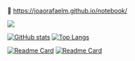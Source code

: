 📝 https://joaorafaelm.github.io/notebook/

![](https://komarev.com/ghpvc/?username=joaorafaelm&style=flat&color=grey&label=views)


[![GitHub stats](https://stats-eosin.vercel.app/api?username=joaorafaelm&theme=dracula&hide_border=true&count_private=true&disable_animations=true)]()
[![Top Langs](https://stats-eosin.vercel.app/api/top-langs/?username=joaorafaelm&layout=compact&theme=dracula&hide_border=true&count_private=true)]()


[![Readme Card](https://stats-eosin.vercel.app/api/pin/?username=p-zombie&repo=freqtrade&theme=dracula&hide_border=true)](https://github.com/p-zombie/freqtrade)
[![Readme Card](https://stats-eosin.vercel.app/api/pin/?username=joaorafaelm&repo=dotfiles&theme=dracula&hide_border=true)](https://github.com/joaorafaelm/dotfiles)
